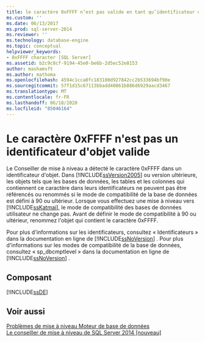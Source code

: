 ```yaml
---
title: le caractère 0xFFFF n’est pas valide en tant qu’identificateur d’objet | Microsoft Docs
ms.custom: ''
ms.date: 06/13/2017
ms.prod: sql-server-2014
ms.reviewer: ''
ms.technology: database-engine
ms.topic: conceptual
helpviewer_keywords:
- 0xFFFF character [SQL Server]
ms.assetid: b2c9c8cf-9194-45e0-be6b-2d5ec52e8153
author: mashamsft
ms.author: mathoma
ms.openlocfilehash: 4594c1cca0fc183100d927842cc2b533694bf90e
ms.sourcegitcommit: 57f1d15c67113bbadd40861b886d6929aacd3467
ms.translationtype: MT
ms.contentlocale: fr-FR
ms.lasthandoff: 06/18/2020
ms.locfileid: "85046164"
---
```

# <a name="0xffff-character-is-not-valid-as-an-object-identifier"></a>Le caractère 0xFFFF n'est pas un identificateur d'objet valide
  Le Conseiller de mise à niveau a détecté le caractère 0xFFFF dans un identificateur d'objet. Dans [!INCLUDE[ssVersion2005](../../includes/ssversion2005-md.md)] ou version ultérieure, les objets tels que les bases de données, les tables et les colonnes qui contiennent ce caractère dans leurs identificateurs ne peuvent pas être référencés ou renommés si le mode de compatibilité de la base de données est défini à 90 ou ultérieur. Lorsque vous effectuez une mise à niveau vers [!INCLUDE[ssKatmai](../../includes/sskatmai-md.md)], le mode de compatibilité des bases de données utilisateur ne change pas. Avant de définir le mode de compatibilité à 90 ou ultérieur, renommez l'objet qui contient le caractère 0xFFFF.  
  
 Pour plus d'informations sur les identificateurs, consultez « Identificateurs » dans la documentation en ligne de [!INCLUDE[ssNoVersion](../../includes/ssnoversion-md.md)] . Pour plus d'informations sur les modes de compatibilité de la base de données, consultez « sp_dbcmptlevel » dans la documentation en ligne de [!INCLUDE[ssNoVersion](../../includes/ssnoversion-md.md)] .  
  
## <a name="component"></a>Composant  
 [!INCLUDE[ssDE](../../includes/ssde-md.md)]  
  
## <a name="see-also"></a>Voir aussi  
 [Problèmes de mise à niveau Moteur de base de données](../../../2014/sql-server/install/database-engine-upgrade-issues.md)   
 [Le conseiller de mise à niveau de SQL Server 2014 &#91;nouveau&#93;](sql-server-2014-upgrade-advisor.md)  
  
  
